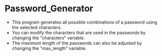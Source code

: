 # Password_Generator
* This program generates all possible combinations of a password using the selected characters. 
* You can modify the characters that are used in the passwords by changing the "characters" variable. 
* The maximum length of the passwords can also be adjusted by changing the "max_length" variable. 

